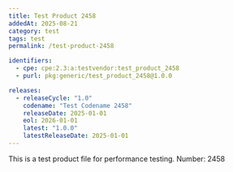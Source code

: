 ```yaml
---
title: Test Product 2458
addedAt: 2025-08-21
category: test
tags: test
permalink: /test-product-2458

identifiers:
  - cpe: cpe:2.3:a:testvendor:test_product_2458
  - purl: pkg:generic/test_product_2458@1.0.0

releases:
  - releaseCycle: "1.0"
    codename: "Test Codename 2458"
    releaseDate: 2025-01-01
    eol: 2026-01-01
    latest: "1.0.0"
    latestReleaseDate: 2025-01-01
---
```


This is a test product file for performance testing. Number: 2458
